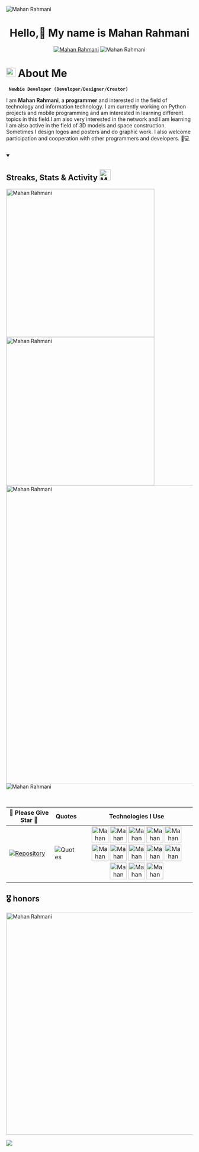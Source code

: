 <img src="images/svg/header_en.svg" alt ="Mahan Rahmani"></img>

<h1 align="center">Hello,👋 My name is <strong>Mahan Rahmani</strong></h1>

<p align="center">
  <a href="https://github.com/mhnrhmni?tab=followers">
    <img alt="Mahan Rahmani" title="Follow me on Github" src="https://custom-icon-badges.demolab.com/github/followers/Mahan-Rahmani?color=FF0000&logoColor=white&label=Follow&logo=person-add&style=for-the-badge&labelColor=000000"/></a>
    <img alt="Mahan Rahmani" title="stars" src="https://custom-icon-badges.demolab.com/github/stars/Mahan-Rahmani?color=FF0000&labelColor=000000&logo=star&style=for-the-badge"/>
   
<p/>

<!-- About Me Text BEGIN -->
# <img src="https://raw.githubusercontent.com/Tarikul-Islam-Anik/Animated-Fluent-Emojis/master/Emojis/Smilies/Grinning%20Cat.png" alt="Mahan Rahmani" width="25" height="25" /> About Me
**` Newbie Developer (Developer/Designer/Creator)`**

I am <b>Mahan Rahmani</b>, a <strong>programmer</strong> and interested in the field of technology and information technology. I am currently working on Python projects and mobile programming and am interested in learning different topics in this field.I am also very interested in the network and I am learning I am also active in the field of 3D models and space construction. Sometimes I design logos and posters and do graphic work. I also welcome participation and cooperation with other programmers and developers. 🚀💻

###


<details open>  
  <summary><h2> Streaks, Stats & Activity <img src="https://user-images.githubusercontent.com/74038190/216122041-518ac897-8d92-4c6b-9b3f-ca01dcaf38ee.png" alt="Mahan Rahmani" width="30" height="30"></h2></summary>
    <!-- https://github.com/anuraghazra/github-readme-stats // Github Stats-->
  <img alt="Mahan Rahmani" align="center" width="400" src="https://github-readme-stats.vercel.app/api?username=MainakVerse&hide_border=true&title_color=FFFFFF&show_icons=true&icon_color=FF0000&ring_color=FF0000&bg_color=000000&text_color=FFFFFF&rank_icon=github" />
    <!-- https://github.com/DenverCoder1/github-readme-streak-stats // Streaks Stats -->
    <img alt ="Mahan Rahmani" align="center" width="400" src="https://github-readme-streak-stats-eight.vercel.app/?user=MainakVerse&theme=highcontrast&currStreakNum=FF0000&fire=FF0000&card_height=205&currStreakLabel=FF0000&ring=FF0000&border=000000" />
    <br/>
    <!-- https://github.com/Ashutosh00710/github-readme-activity-graph // Graph-Koordinaten -->
<img alt="Mahan Rahmani" width="805" src="https://github-readme-activity-graph.vercel.app/graph?username=MainakVerse&theme=high-contrast&hide_border=true&area_color=FF0000&area=true&point=FF0000&line=FF0000&" />
    <!-- https://github.com/anuraghazra/github-readme-stats // Most Used Language-->
    <img alt="Mahan Rahmani" align="center" src="https://github-readme-stats.vercel.app/api/top-langs/?username=MainakVerse&layout=compact&text_color=FFFFFF&bg_color=000000&card_width=805&hide_border=true&title_color=FF0000" />
    <br/>

</p>
</details>

<br clear="both">

| 🌟 Please Give Star 🌟 | Quotes | Technologies I Use |
|-------------------------------------|--------|---------------------|
| <a href="https://github.com/Mahan-Rahmani/FileSorter">![Repository](https://github-readme-stats.vercel.app/api/pin/?username=mhnrhmni&repo=FileSorter&show_owner=false&theme=transparent)</a> | ![Quotes](https://quotes-github-readme.vercel.app/api?type=vertical&theme=tokyonight) | <div align="center"> <img src="https://skillicons.dev/icons?i=py" alt="Mahan Rahmani" height="45" /> <img src="https://skillicons.dev/icons?i=dart" alt="Mahan Rahmani" height="45" /> <img src="https://skillicons.dev/icons?i=flutter" alt="Mahan Rahmani" height="45" /> <img src="https://skillicons.dev/icons?i=html" alt="Mahan Rahmani" height="45" /> <img src="https://skillicons.dev/icons?i=css" alt="Mahan Rahmani" height="45" /> <img src="https://skillicons.dev/icons?i=vscode" alt="Mahan Rahmani" height="45" /> <img src="https://skillicons.dev/icons?i=visualstudio" alt="Mahan Rahmani" height="45" /> <img src="https://cdn.jsdelivr.net/gh/devicons/devicon/icons/pycharm/pycharm-original.svg" alt="Mahan Rahmani" height="45" /> <img src="https://skillicons.dev/icons?i=androidstudio" alt="Mahan Rahmani" height="45" /> <img src="https://skillicons.dev/icons?i=git" alt="Mahan Rahmani" height="45" /> <img src="https://skillicons.dev/icons?i=ai" alt="Mahan Rahmani" height="45" /> <img src="https://skillicons.dev/icons?i=ps" alt="Mahan Rahmani" height="45" /> <img src="https://skillicons.dev/icons?i=sketchup" alt="Mahan Rahmani" height="45" /> </div> |


###

<h2 align="left">🎖️ honors</h2>

<img alt="Mahan Rahmani" height="600" src="https://certificates.cs50.io/abed8e25-f358-4d02-9e4f-9dcecbe07c56.png?size=A4"  />

[![](https://visitcount.itsvg.in/api?id=mhnrhmni&icon=6&color=5)](https://visitcount.itsvg.in)


<!-- Proudly created with GPRM ( https://gprm.itsvg.in ) -->


<!---
mhnrhmni/mhnrhmni is a ✨ special ✨ repository because its `README.md` (this file) appears on your GitHub profile.
You can click the Preview link to take a look at your changes.
--->

